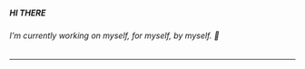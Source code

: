 ##### HI THERE

###### I’m currently working on myself, for myself, by myself. 🌷

***

<!--
**m3l1nk4/m3l1nk4** is a ✨ _special_ ✨ repository because its `README.md` (this file) appears on your GitHub profile.

Here are some ideas to get you started:

- 🔭 I’m currently working on ...
- 🌱 I’m currently working on myself, for myself, by myself. ...
- 👯 I’m looking to collaborate on ...
- 🤔 I’m looking for help with ...
- 💬 Ask me about ...
- 📫 How to reach me: ...
- 😄 Pronouns: ...
- ⚡ Fun fact: ...

[![Top Langs](https://github-readme-stats.vercel.app/api/top-langs/?username=m3l1nk4&layout=compact)](https://github.com/anuraghazra/github-readme-stats)

-->
